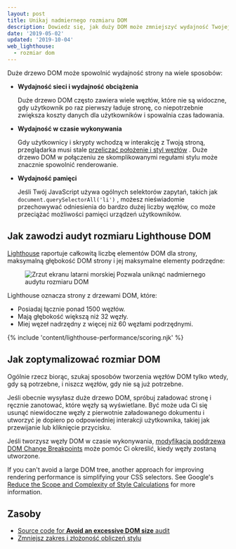 ```yaml
---
layout: post
title: Unikaj nadmiernego rozmiaru DOM
description: Dowiedz się, jak duży DOM może zmniejszyć wydajność Twojej strony internetowej i jak możesz zmniejszyć rozmiar DOM w czasie ładowania.
date: '2019-05-02'
updated: '2019-10-04'
web_lighthouse:
  - rozmiar dom
---
```


Duże drzewo DOM może spowolnić wydajność strony na wiele sposobów:

- **Wydajność sieci i wydajność obciążenia**

    Duże drzewo DOM często zawiera wiele węzłów, które nie są widoczne, gdy użytkownik po raz pierwszy ładuje stronę, co niepotrzebnie zwiększa koszty danych dla użytkowników i spowalnia czas ładowania.

- **Wydajność w czasie wykonywania**

    Gdy użytkownicy i skrypty wchodzą w interakcję z Twoją stroną, przeglądarka musi stale [przeliczać położenie i styl węzłów](https://developers.google.com/web/fundamentals/performance/rendering/reduce-the-scope-and-complexity-of-style-calculations?utm_source=lighthouse&utm_medium=cli) . Duże drzewo DOM w połączeniu ze skomplikowanymi regułami stylu może znacznie spowolnić renderowanie.

- **Wydajność pamięci**

    Jeśli Twój JavaScript używa ogólnych selektorów zapytań, takich jak `document.querySelectorAll('li')` , możesz nieświadomie przechowywać odniesienia do bardzo dużej liczby węzłów, co może przeciążać możliwości pamięci urządzeń użytkowników.

## Jak zawodzi audyt rozmiaru Lighthouse DOM

[Lighthouse](https://developers.google.com/web/tools/lighthouse/) raportuje całkowitą liczbę elementów DOM dla strony, maksymalną głębokość DOM strony i jej maksymalne elementy podrzędne:

<figure class="w-figure"><img class="w-screenshot" src="dom-size.png" alt="Zrzut ekranu latarni morskiej Pozwala uniknąć nadmiernego audytu rozmiaru DOM"></figure>

Lighthouse oznacza strony z drzewami DOM, które:

- Posiadaj łącznie ponad 1500 węzłów.
- Mają głębokość większą niż 32 węzły.
- Miej węzeł nadrzędny z więcej niż 60 węzłami podrzędnymi.

{% include 'content/lighthouse-performance/scoring.njk' %}

## Jak zoptymalizować rozmiar DOM

Ogólnie rzecz biorąc, szukaj sposobów tworzenia węzłów DOM tylko wtedy, gdy są potrzebne, i niszcz węzłów, gdy nie są już potrzebne.

Jeśli obecnie wysyłasz duże drzewo DOM, spróbuj załadować stronę i ręcznie zanotować, które węzły są wyświetlane. Być może uda Ci się usunąć niewidoczne węzły z pierwotnie załadowanego dokumentu i utworzyć je dopiero po odpowiedniej interakcji użytkownika, takiej jak przewijanie lub kliknięcie przycisku.

Jeśli tworzysz węzły DOM w czasie wykonywania, [modyfikacja poddrzewa DOM Change Breakpoints](https://developers.google.com/web/tools/chrome-devtools/javascript/breakpoints#dom) może pomóc Ci określić, kiedy węzły zostaną utworzone.

If you can't avoid a large DOM tree, another approach for improving rendering performance is simplifying your CSS selectors. See Google's [Reduce the Scope and Complexity of Style Calculations](https://developers.google.com/web/fundamentals/performance/rendering/reduce-the-scope-and-complexity-of-style-calculations) for more information.

## Zasoby

- [Source code for **Avoid an excessive DOM size** audit](https://github.com/GoogleChrome/lighthouse/blob/master/lighthouse-core/audits/dobetterweb/dom-size.js)
- [Zmniejsz zakres i złożoność obliczeń stylu](https://developers.google.com/web/fundamentals/performance/rendering/reduce-the-scope-and-complexity-of-style-calculations)
